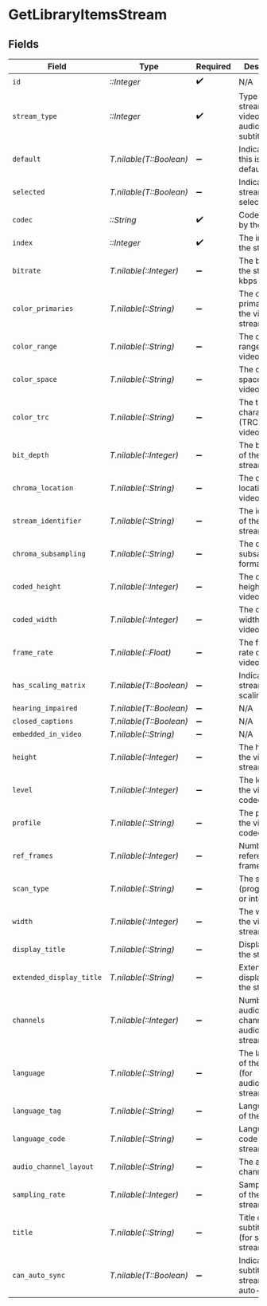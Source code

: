 # GetLibraryItemsStream


## Fields

| Field                                                   | Type                                                    | Required                                                | Description                                             | Example                                                 |
| ------------------------------------------------------- | ------------------------------------------------------- | ------------------------------------------------------- | ------------------------------------------------------- | ------------------------------------------------------- |
| `id`                                                    | *::Integer*                                             | :heavy_check_mark:                                      | N/A                                                     | 272796                                                  |
| `stream_type`                                           | *::Integer*                                             | :heavy_check_mark:                                      | Type of stream (1 = video, 2 = audio, 3 = subtitle)     | 1                                                       |
| `default`                                               | *T.nilable(T::Boolean)*                                 | :heavy_minus_sign:                                      | Indicates if this is the default stream                 | true                                                    |
| `selected`                                              | *T.nilable(T::Boolean)*                                 | :heavy_minus_sign:                                      | Indicates if the stream is selected                     | true                                                    |
| `codec`                                                 | *::String*                                              | :heavy_check_mark:                                      | Codec used by the stream                                | h264                                                    |
| `index`                                                 | *::Integer*                                             | :heavy_check_mark:                                      | The index of the stream                                 | 0                                                       |
| `bitrate`                                               | *T.nilable(::Integer)*                                  | :heavy_minus_sign:                                      | The bitrate of the stream in kbps                       | 6273                                                    |
| `color_primaries`                                       | *T.nilable(::String)*                                   | :heavy_minus_sign:                                      | The color primaries of the video stream                 | bt709                                                   |
| `color_range`                                           | *T.nilable(::String)*                                   | :heavy_minus_sign:                                      | The color range of the video stream                     | tv                                                      |
| `color_space`                                           | *T.nilable(::String)*                                   | :heavy_minus_sign:                                      | The color space of the video stream                     | bt709                                                   |
| `color_trc`                                             | *T.nilable(::String)*                                   | :heavy_minus_sign:                                      | The transfer characteristics (TRC) of the video stream  | bt709                                                   |
| `bit_depth`                                             | *T.nilable(::Integer)*                                  | :heavy_minus_sign:                                      | The bit depth of the video stream                       | 8                                                       |
| `chroma_location`                                       | *T.nilable(::String)*                                   | :heavy_minus_sign:                                      | The chroma location of the video stream                 | left                                                    |
| `stream_identifier`                                     | *T.nilable(::String)*                                   | :heavy_minus_sign:                                      | The identifier of the video stream                      | 2                                                       |
| `chroma_subsampling`                                    | *T.nilable(::String)*                                   | :heavy_minus_sign:                                      | The chroma subsampling format                           | 4:2:0                                                   |
| `coded_height`                                          | *T.nilable(::Integer)*                                  | :heavy_minus_sign:                                      | The coded height of the video stream                    | 1088                                                    |
| `coded_width`                                           | *T.nilable(::Integer)*                                  | :heavy_minus_sign:                                      | The coded width of the video stream                     | 1920                                                    |
| `frame_rate`                                            | *T.nilable(::Float)*                                    | :heavy_minus_sign:                                      | The frame rate of the video stream                      | 29.97                                                   |
| `has_scaling_matrix`                                    | *T.nilable(T::Boolean)*                                 | :heavy_minus_sign:                                      | Indicates if the stream has a scaling matrix            | false                                                   |
| `hearing_impaired`                                      | *T.nilable(T::Boolean)*                                 | :heavy_minus_sign:                                      | N/A                                                     | false                                                   |
| `closed_captions`                                       | *T.nilable(T::Boolean)*                                 | :heavy_minus_sign:                                      | N/A                                                     | false                                                   |
| `embedded_in_video`                                     | *T.nilable(::String)*                                   | :heavy_minus_sign:                                      | N/A                                                     | 1                                                       |
| `height`                                                | *T.nilable(::Integer)*                                  | :heavy_minus_sign:                                      | The height of the video stream                          | 1080                                                    |
| `level`                                                 | *T.nilable(::Integer)*                                  | :heavy_minus_sign:                                      | The level of the video codec                            | 40                                                      |
| `profile`                                               | *T.nilable(::String)*                                   | :heavy_minus_sign:                                      | The profile of the video codec                          | main                                                    |
| `ref_frames`                                            | *T.nilable(::Integer)*                                  | :heavy_minus_sign:                                      | Number of reference frames                              | 4                                                       |
| `scan_type`                                             | *T.nilable(::String)*                                   | :heavy_minus_sign:                                      | The scan type (progressive or interlaced)               | progressive                                             |
| `width`                                                 | *T.nilable(::Integer)*                                  | :heavy_minus_sign:                                      | The width of the video stream                           | 1920                                                    |
| `display_title`                                         | *T.nilable(::String)*                                   | :heavy_minus_sign:                                      | Display title of the stream                             | 1080p (H.264)                                           |
| `extended_display_title`                                | *T.nilable(::String)*                                   | :heavy_minus_sign:                                      | Extended display title of the stream                    | 1080p (H.264)                                           |
| `channels`                                              | *T.nilable(::Integer)*                                  | :heavy_minus_sign:                                      | Number of audio channels (for audio streams)            | 2                                                       |
| `language`                                              | *T.nilable(::String)*                                   | :heavy_minus_sign:                                      | The language of the stream (for audio/subtitle streams) | English                                                 |
| `language_tag`                                          | *T.nilable(::String)*                                   | :heavy_minus_sign:                                      | Language tag of the stream                              | en                                                      |
| `language_code`                                         | *T.nilable(::String)*                                   | :heavy_minus_sign:                                      | Language code of the stream                             | eng                                                     |
| `audio_channel_layout`                                  | *T.nilable(::String)*                                   | :heavy_minus_sign:                                      | The audio channel layout                                | stereo                                                  |
| `sampling_rate`                                         | *T.nilable(::Integer)*                                  | :heavy_minus_sign:                                      | Sampling rate of the audio stream in Hz                 | 48000                                                   |
| `title`                                                 | *T.nilable(::String)*                                   | :heavy_minus_sign:                                      | Title of the subtitle track (for subtitle streams)      | English                                                 |
| `can_auto_sync`                                         | *T.nilable(T::Boolean)*                                 | :heavy_minus_sign:                                      | Indicates if the subtitle stream can auto-sync          | false                                                   |